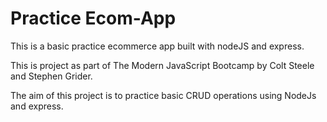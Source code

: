 # Practice Ecom-App
This is a basic practice ecommerce app built with nodeJS and express.

This is project as part of The Modern JavaScript Bootcamp by Colt Steele and Stephen Grider. 

The aim of this project is to practice basic CRUD operations using NodeJs and express.
